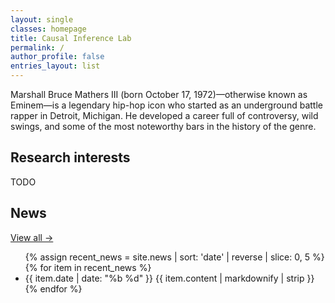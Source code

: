 ```yaml
---
layout: single
classes: homepage
title: Causal Inference Lab
permalink: /
author_profile: false
entries_layout: list
---
```


Marshall Bruce Mathers III (born October 17, 1972)—otherwise known as Eminem—is a legendary hip-hop icon who started as an underground battle rapper in Detroit, Michigan. He developed a career full of controversy, wild swings, and some of the most noteworthy bars in the history of the genre.


## Research interests

TODO



<div class="home-news">
  <div class="home-news-left">
    <h2>News</h2>
    <a class="home-news-more" href="{{ '/news/' | relative_url }}">View all →</a>
  </div>

  <div class="home-news-right">
    <ul class="news-list">
      {% assign recent_news = site.news | sort: 'date' | reverse | slice: 0, 5 %}
      {% for item in recent_news %}
        <li class="news-row">
          <span class="news-date">{{ item.date | date: "%b %d" }}</span>
          <span class="news-entry">{{ item.content | markdownify | strip }}</span>
        </li>
      {% endfor %}
    </ul>
  </div>
</div>
